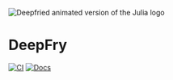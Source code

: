 ![Deepfried animated version of the Julia logo](https://raw.githubusercontent.com/JuliaWTF/DeepFry.jl/main/docs/src/assets/julia-dots.gif)

# DeepFry

[![CI](https://github.com/JuliaWTF/DeepFry.jl/actions/workflows/CI.yml/badge.svg)](https://github.com/JuliaWTF/DeepFry.jl/actions/workflows/CI.yml)
[![Docs](https://img.shields.io/badge/docs-dev-blue.svg)](https://juliawtf.github.io/DeepFry.jl/)

